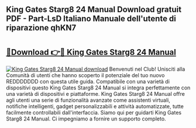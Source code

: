 ## King Gates Starg8 24 Manual Download gratuit PDF - Part-LsD Italiano Manuale dell'utente di riparazione qhKN7

# <h2><a href="http://dff5of.blite.top/?on=King+Gates+Starg8+24+Manual">🔗Download 👉🔴 King Gates Starg8 24 Manual</a></h2>

[![King Gates Starg8 24 Manual download](https://i.imgur.com/lujVjoI.png)](http://dff5of.blite.top/?on=King+Gates+Starg8+24+Manual)
Benvenuti nel Club! Unisciti alla Comunità di utenti che hanno scoperto il potenziale del tuo nuovo REDDDDDDD con questa utile guida. Compatibile con una varietà di dispositivi questo King Gates Starg8 24 Manual si integra perfettamente con una varietà di dispositivi e piattaforme. King Gates Starg8 24 Manual offre agli utenti una serie di funzionalità avanzate come assistenti virtuali, notifiche intelligenti, gadget personalizzabili e attività automatizzate, tutte facilmente controllabili dall'interfaccia. Siamo qui per guidarti King Gates Starg8 24 Manual. Ci impegniamo a fornire un supporto completo.
